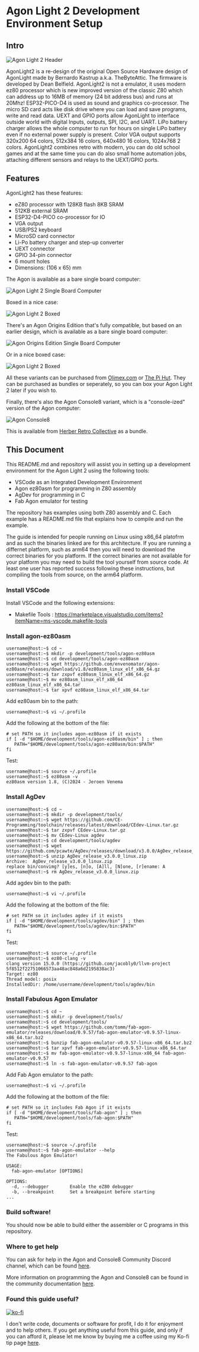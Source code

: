 # Agon Light 2 Development Environment Setup

## Intro

![Agon Light 2 Header](https://github.com/andymccall/agon-development/blob/main/assets/header.jpg?raw=true)

AgonLight2 is a re-design of the original Open Source Hardware design of AgonLight made by Bernardo Kastrup a.k.a. TheByteAttic. The firmware is developed by Dean Belfield. AgonLight2 is not a emulator, it uses modern ez80 processor which is new improved version of the classic Z80 which can address up to 16MB of memory (24 bit address bus) and runs at 20Mhz! ESP32-PICO-D4 is used as sound and graphics co-processor. The micro SD card acts like disk drive where you can load and save programs, write and read data. UEXT and GPIO ports allow AgonLight to interface outside world with digital Inputs, outputs, SPI, I2C, and UART. LiPo battery charger allows the whole computer to run for hours on single LiPo battery even if no external power supply is present. Color VGA output supports 320x200 64 colors, 512x384 16 colors, 640x480 16 colors, 1024x768 2 colors. AgonLight2 combines retro with modern, you can do old school games and at the same time you can do also small home automation jobs, attaching different sensors and relays to the UEXT/GPIO ports.

## Features

AgonLight2 has these features:

* eZ80 processor with 128KB flash 8KB SRAM
* 512KB external SRAM
* ESP32-D4-PICO co-processor for IO
* VGA output
* USB/PS2 keyboard
* MicroSD card connector
* Li-Po battery charger and step-up converter
* UEXT connector
* GPIO 34-pin connector
*  6 mount holes
* Dimensions: (106 x 65) mm

The Agon is available as a bare single board computer:

![Agon Light 2 Single Board Computer](https://github.com/andymccall/agon-development/blob/main/assets/agonlight2.jpg?raw=true)

Boxed in a nice case:

![Agon Light 2 Boxed](https://github.com/andymccall/agon-development/blob/main/assets/agonlight2-boxed.jpg?raw=true)

There's an Agon Origins Edition that's fully compatible, but based on an earlier design, which is available as a bare single board computer:

![Agon Origins Edition Single Board Computer](https://github.com/andymccall/agon-development/blob/main/assets/agon-origins.jpg?raw=true)

Or in a nice boxed case:

![Agon Light 2 Boxed](https://github.com/andymccall/agon-development/blob/main/assets/agon-origins-boxed.jpg?raw=true)

All these variants can be purchased from [Olimex.com](https://www.olimex.com/) or [The Pi Hut](https://thepihut.com/). They can be purchased as bundles or seperately, so you can box your Agon Light 2 later if you wish to.

Finally, there's also the Agon Console8 variant, which is a "console-ized" version of the Agon computer:

![Agon Console8](https://github.com/andymccall/agon-development/blob/main/assets/agon-console8.jpg?raw=true)

This is available from [Herber Retro Collective](https://shop.heber.co.uk/) as a bundle.

## This Document

This README.md and repository will assist you in setting up a development environment for the Agon Light 2 using the following tools:

- VSCode as an Integrated Development Environment
- Agon ez80asm for programming in Z80 assembly
- AgDev for programming in C
- Fab Agon emulator for testing

The repository has examples using both Z80 assembly and C. Each example has a README.md file that explains how to compile and run the example.

The guide is intended for people running on Linux using x86_64 platofrm and as such the binaries linked are for this architecture.  If you are running a differnet platform, such as arm64 then you will need to download the correct binaries for you platform.  If the correct binaries are not available for your platform you may need to build the tool yourself from source code.  At least one user has reported success following these instructions, but compiling the tools from source, on the arm64 platform.

### Install VSCode

Install VSCode and the following extensions:

- Makefile Tools : https://marketplace.visualstudio.com/items?itemName=ms-vscode.makefile-tools

### Install agon-ez80asm

```
username@host:~$ cd ~
username@host:~$ mkdir -p development/tools/agon-ez80asm
username@host:~$ cd development/tools/agon-ez80asm
username@host:~$ wget https://github.com/envenomator/agon-ez80asm/releases/download/v1.8/ez80asm_linux_elf_x86_64.gz
username@host:~$ tar zxpvf ez80asm_linux_elf_x86_64.gz
username@host:~$ mv ez80asm_linux_elf_x86_64 ez80asm_linux_elf_x86_64.tar
username@host:~$ tar xpvf ez80asm_linux_elf_x86_64.tar
```
Add ez80asm bin to the path:

```
username@host:~$ vi ~/.profile
```

Add the following at the bottom of the file:

```
# set PATH so it includes agon-ez80asm if it exists
if [ -d "$HOME/development/tools/agon-ez80asm/bin" ] ; then
   PATH="$HOME/development/tools/agon-ez80asm/bin:$PATH"
fi
```

Test:

```
username@host:~$ source ~/.profile
username@host:~$ ez80asm -v
ez80asm version 1.8, (C)2024 - Jeroen Venema
```

### Install AgDev

```
username@host:~$ cd ~
username@host:~$ mkdir -p development/tools/
username@host:~$ wget https://github.com/CE-Programming/toolchain/releases/latest/download/CEdev-Linux.tar.gz
username@host:~$ tar zxpvf CEdev-Linux.tar.gz
username@host:~$ mv CEdev-Linux agdev
username@host:~$ cd development/tools/agdev
username@host:~$ wget https://github.com/pcawte/AgDev/releases/download/v3.0.0/AgDev_release_v3.0.0_linux.zip
username@host:~$ unzip AgDev_release_v3.0.0_linux.zip
Archive:  AgDev_release_v3.0.0_linux.zip
replace bin/convimg? [y]es, [n]o, [A]ll, [N]one, [r]ename: A
username@host:~$ rm AgDev_release_v3.0.0_linux.zip

```

Add agdev bin to the path:

```
username@host:~$ vi ~/.profile
```

Add the following at the bottom of the file:

```
# set PATH so it includes agdev if it exists
if [ -d "$HOME/development/tools/agdev/bin" ] ; then
   PATH="$HOME/development/tools/agdev/bin:$PATH"
fi
```

Test:

```
username@host:~$ source ~/.profile
username@host:~$ ez80-clang -v
clang version 15.0.0 (https://github.com/jacobly0/llvm-project 5f8512f22751066573aa48ac848a6d2195838ac3)
Target: ez80
Thread model: posix
InstalledDir: /home/username/development/tools/agdev/bin
```

### Install Fabulous Agon Emulator

```
username@host:~$ cd ~
username@host:~$ mkdir -p development/tools/
username@host:~$ cd development/tools/
username@host:~$ wget https://github.com/tomm/fab-agon-emulator/releases/download/0.9.57/fab-agon-emulator-v0.9.57-linux-x86_64.tar.bz2
username@host:~$ bunzip fab-agon-emulator-v0.9.57-linux-x86_64.tar.bz2
username@host:~$ tar xpvf fab-agon-emulator-v0.9.57-linux-x86_64.tar
username@host:~$ mv fab-agon-emulator-v0.9.57-linux-x86_64 fab-agon-emulator-v0.9.57
username@host:~$ ln -s fab-agon-emulator-v0.9.57 fab-agon
```

Add Fab Agon emulator to the path:

```
username@host:~$ vi ~/.profile
```

Add the following at the bottom of the file:

```
# set PATH so it includes Fab Agon if it exists
if [ -d "$HOME/development/tools/fab-agon" ] ; then
   PATH="$HOME/development/tools/fab-agon:$PATH"
fi
```

Test:

```
username@host:~$ source ~/.profile
username@host:~$ fab-agon-emulator --help
The Fabulous Agon Emulator!

USAGE:
  fab-agon-emulator [OPTIONS]

OPTIONS:
  -d, --debugger        Enable the eZ80 debugger
  -b, --breakpoint      Set a breakpoint before starting
...
```

### Build software!

You should now be able to build either the assembler or C programs in this repository.

### Where to get help

You can ask for help in the Agon and Console8 Community Discord channel, which can be found [here](https://discord.gg/JpncxCTA7s).

More information on programming the Agon and Console8 can be found in the community documentation [here](https://agonconsole8.github.io/agon-docs/).

### Found this guide useful?

[![ko-fi](https://ko-fi.com/img/githubbutton_sm.svg)](https://ko-fi.com/andymccall)

I don't write code, documents or software for profit, I do it for enjoyment and to help others. If you get anything useful from this guide, and only if you can afford it, please let me know by buying me a coffee using my Ko-fi tip page [here](https://ko-fi.com/andymccall).